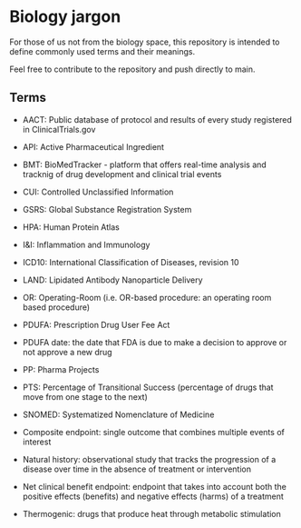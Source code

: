 # Biology jargon
For those of us not from the biology space, this repository is intended to define commonly used terms and their meanings.

Feel free to contribute to the repository and push directly to main.

## Terms
- AACT: Public database of protocol and results of every study registered in ClinicalTrials.gov
- API: Active Pharmaceutical Ingredient
- BMT: BioMedTracker - platform that offers real-time analysis and tracknig of drug development and clinical trial events
- CUI: Controlled Unclassified Information
- GSRS: Global Substance Registration System
- HPA: Human Protein Atlas
- I&I: Inflammation and Immunology 
- ICD10: International Classification of Diseases, revision 10
- LAND: Lipidated Antibody Nanoparticle Delivery
- OR: Operating-Room (i.e. OR-based procedure: an operating room based procedure)
- PDUFA: Prescription Drug User Fee Act
- PDUFA date: the date that FDA is due to make a decision to approve or not approve a new drug
- PP: Pharma Projects
- PTS: Percentage of Transitional Success (percentage of drugs that move from one stage to the next)
- SNOMED: Systematized Nomenclature of Medicine

- Composite endpoint: single outcome that combines multiple events of interest
- Natural history: observational study that tracks the progression of a disease over time in the absence of treatment or intervention
- Net clinical benefit endpoint: endpoint that takes into account both the positive effects (benefits) and negative effects (harms) of a treatment
- Thermogenic: drugs that produce heat through metabolic stimulation

